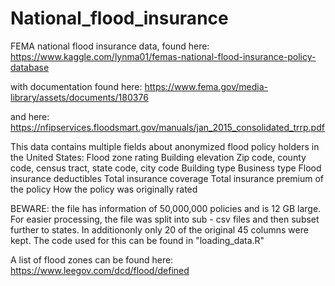 # National_flood_insurance

FEMA national flood insurance data, found here: 
https://www.kaggle.com/lynma01/femas-national-flood-insurance-policy-database

with documentation found here:
https://www.fema.gov/media-library/assets/documents/180376

and here: 
https://nfipservices.floodsmart.gov/manuals/jan_2015_consolidated_trrp.pdf

This data contains multiple fields about anonymized flood policy holders in the United States:
    Flood zone rating
    Building elevation
    Zip code, county code, census tract, state code, city code
    Building type
    Business type
    Flood insurance deductibles
    Total insurance coverage
    Total insurance premium of the policy
    How the policy was originally rated


BEWARE: the file has information of 50,000,000 policies and is 12 GB large. 
For easier processing, the file was split into sub - csv files and then  subset further to states. In additiononly only 20 of the original 45 columns were kept.
The code used for this can be found in 
"loading_data.R" 


A list of flood zones can be found here: 
https://www.leegov.com/dcd/flood/defined


